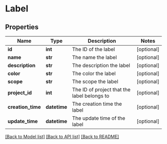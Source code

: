 # Label


## Properties
Name | Type | Description | Notes
------------ | ------------- | ------------- | -------------
**id** | **int** | The ID of the label | [optional] 
**name** | **str** | The name the label | [optional] 
**description** | **str** | The description the label | [optional] 
**color** | **str** | The color the label | [optional] 
**scope** | **str** | The scope the label | [optional] 
**project_id** | **int** | The ID of project that the label belongs to | [optional] 
**creation_time** | **datetime** | The creation time the label | [optional] 
**update_time** | **datetime** | The update time of the label | [optional] 

[[Back to Model list]](../README.md#documentation-for-models) [[Back to API list]](../README.md#documentation-for-api-endpoints) [[Back to README]](../README.md)


